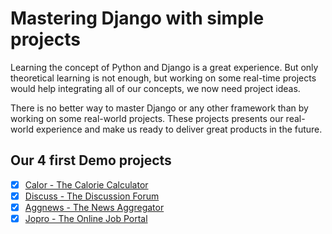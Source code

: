 # Mastering Django with simple projects

Learning the concept of Python and Django is a great experience. But only theoretical learning is not enough, but working on some real-time projects would help integrating all of our concepts, we now need project ideas.

There is no better way to master Django or any other framework than by working on some real-world projects. These projects presents our real-world experience and make us ready to deliver great products in the future.

## Our 4 first Demo projects

- [x] [Calor - The Calorie Calculator](calor)
- [x] [Discuss - The Discussion Forum](discuss)
- [x] [Aggnews - The News Aggregator](aggnews)
- [x] [Jopro - The Online Job Portal](jopro)
